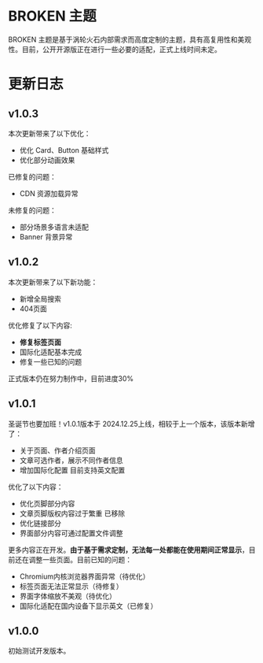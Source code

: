 # BROKEN 主题
BROKEN 主题是基于涡轮火石内部需求而高度定制的主题，具有高复用性和美观性。目前，公开开源版正在进行一些必要的适配，正式上线时间未定。

# 更新日志

## v1.0.3
本次更新带来了以下优化：
- 优化 Card、Button 基础样式
- 优化部分动画效果

已修复的问题：
- CDN 资源加载异常

未修复的问题：
- 部分场景多语言未适配
- Banner 背景异常

## v1.0.2

本次更新带来了以下新功能：
- 新增全局搜索
- 404页面

优化修复了以下内容:
- **修复标签页面**
- 国际化适配基本完成
- 修复一些已知的问题

正式版本仍在努力制作中，目前进度30%

## v1.0.1

圣诞节也要加班！v1.0.1版本于 2024.12.25上线，相较于上一个版本，该版本新增了：

- 关于页面、作者介绍页面
- 文章可选作者，展示不同作者信息
- 增加国际化配置 目前支持英文配置

优化了以下内容：

- 优化页脚部分内容
- 文章页脚版权内容过于繁重 已移除
- 优化链接部分
- 界面部分内容可通过配置文件调整

更多内容正在开发。**由于基于需求定制，无法每一处都能在使用期间正常显示**，目前还在调整一些页面。目前已知的问题：

- Chromium内核浏览器界面异常（待优化）
- 标签页面无法正常显示（待修复）
- 界面字体缩放不美观（待优化）
- 国际化适配在国内设备下显示英文（已修复）

## v1.0.0
初始测试开发版本。
